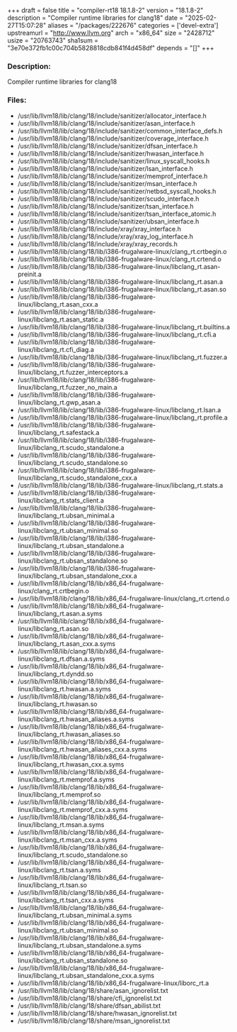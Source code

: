 +++
draft = false
title = "compiler-rt18 18.1.8-2"
version = "18.1.8-2"
description = "Compiler runtime libraries for clang18"
date = "2025-02-27T15:07:28"
aliases = "/packages/222676"
categories = ['devel-extra']
upstreamurl = "http://www.llvm.org"
arch = "x86_64"
size = "2428712"
usize = "20763743"
sha1sum = "3e70e372fb1c00c704b5828818cdb841f4d458df"
depends = "[]"
+++
### Description: 
Compiler runtime libraries for clang18

### Files: 
* /usr/lib/llvm18/lib/clang/18/include/sanitizer/allocator_interface.h
* /usr/lib/llvm18/lib/clang/18/include/sanitizer/asan_interface.h
* /usr/lib/llvm18/lib/clang/18/include/sanitizer/common_interface_defs.h
* /usr/lib/llvm18/lib/clang/18/include/sanitizer/coverage_interface.h
* /usr/lib/llvm18/lib/clang/18/include/sanitizer/dfsan_interface.h
* /usr/lib/llvm18/lib/clang/18/include/sanitizer/hwasan_interface.h
* /usr/lib/llvm18/lib/clang/18/include/sanitizer/linux_syscall_hooks.h
* /usr/lib/llvm18/lib/clang/18/include/sanitizer/lsan_interface.h
* /usr/lib/llvm18/lib/clang/18/include/sanitizer/memprof_interface.h
* /usr/lib/llvm18/lib/clang/18/include/sanitizer/msan_interface.h
* /usr/lib/llvm18/lib/clang/18/include/sanitizer/netbsd_syscall_hooks.h
* /usr/lib/llvm18/lib/clang/18/include/sanitizer/scudo_interface.h
* /usr/lib/llvm18/lib/clang/18/include/sanitizer/tsan_interface.h
* /usr/lib/llvm18/lib/clang/18/include/sanitizer/tsan_interface_atomic.h
* /usr/lib/llvm18/lib/clang/18/include/sanitizer/ubsan_interface.h
* /usr/lib/llvm18/lib/clang/18/include/xray/xray_interface.h
* /usr/lib/llvm18/lib/clang/18/include/xray/xray_log_interface.h
* /usr/lib/llvm18/lib/clang/18/include/xray/xray_records.h
* /usr/lib/llvm18/lib/clang/18/lib/i386-frugalware-linux/clang_rt.crtbegin.o
* /usr/lib/llvm18/lib/clang/18/lib/i386-frugalware-linux/clang_rt.crtend.o
* /usr/lib/llvm18/lib/clang/18/lib/i386-frugalware-linux/libclang_rt.asan-preinit.a
* /usr/lib/llvm18/lib/clang/18/lib/i386-frugalware-linux/libclang_rt.asan.a
* /usr/lib/llvm18/lib/clang/18/lib/i386-frugalware-linux/libclang_rt.asan.so
* /usr/lib/llvm18/lib/clang/18/lib/i386-frugalware-linux/libclang_rt.asan_cxx.a
* /usr/lib/llvm18/lib/clang/18/lib/i386-frugalware-linux/libclang_rt.asan_static.a
* /usr/lib/llvm18/lib/clang/18/lib/i386-frugalware-linux/libclang_rt.builtins.a
* /usr/lib/llvm18/lib/clang/18/lib/i386-frugalware-linux/libclang_rt.cfi.a
* /usr/lib/llvm18/lib/clang/18/lib/i386-frugalware-linux/libclang_rt.cfi_diag.a
* /usr/lib/llvm18/lib/clang/18/lib/i386-frugalware-linux/libclang_rt.fuzzer.a
* /usr/lib/llvm18/lib/clang/18/lib/i386-frugalware-linux/libclang_rt.fuzzer_interceptors.a
* /usr/lib/llvm18/lib/clang/18/lib/i386-frugalware-linux/libclang_rt.fuzzer_no_main.a
* /usr/lib/llvm18/lib/clang/18/lib/i386-frugalware-linux/libclang_rt.gwp_asan.a
* /usr/lib/llvm18/lib/clang/18/lib/i386-frugalware-linux/libclang_rt.lsan.a
* /usr/lib/llvm18/lib/clang/18/lib/i386-frugalware-linux/libclang_rt.profile.a
* /usr/lib/llvm18/lib/clang/18/lib/i386-frugalware-linux/libclang_rt.safestack.a
* /usr/lib/llvm18/lib/clang/18/lib/i386-frugalware-linux/libclang_rt.scudo_standalone.a
* /usr/lib/llvm18/lib/clang/18/lib/i386-frugalware-linux/libclang_rt.scudo_standalone.so
* /usr/lib/llvm18/lib/clang/18/lib/i386-frugalware-linux/libclang_rt.scudo_standalone_cxx.a
* /usr/lib/llvm18/lib/clang/18/lib/i386-frugalware-linux/libclang_rt.stats.a
* /usr/lib/llvm18/lib/clang/18/lib/i386-frugalware-linux/libclang_rt.stats_client.a
* /usr/lib/llvm18/lib/clang/18/lib/i386-frugalware-linux/libclang_rt.ubsan_minimal.a
* /usr/lib/llvm18/lib/clang/18/lib/i386-frugalware-linux/libclang_rt.ubsan_minimal.so
* /usr/lib/llvm18/lib/clang/18/lib/i386-frugalware-linux/libclang_rt.ubsan_standalone.a
* /usr/lib/llvm18/lib/clang/18/lib/i386-frugalware-linux/libclang_rt.ubsan_standalone.so
* /usr/lib/llvm18/lib/clang/18/lib/i386-frugalware-linux/libclang_rt.ubsan_standalone_cxx.a
* /usr/lib/llvm18/lib/clang/18/lib/x86_64-frugalware-linux/clang_rt.crtbegin.o
* /usr/lib/llvm18/lib/clang/18/lib/x86_64-frugalware-linux/clang_rt.crtend.o
* /usr/lib/llvm18/lib/clang/18/lib/x86_64-frugalware-linux/libclang_rt.asan.a.syms
* /usr/lib/llvm18/lib/clang/18/lib/x86_64-frugalware-linux/libclang_rt.asan.so
* /usr/lib/llvm18/lib/clang/18/lib/x86_64-frugalware-linux/libclang_rt.asan_cxx.a.syms
* /usr/lib/llvm18/lib/clang/18/lib/x86_64-frugalware-linux/libclang_rt.dfsan.a.syms
* /usr/lib/llvm18/lib/clang/18/lib/x86_64-frugalware-linux/libclang_rt.dyndd.so
* /usr/lib/llvm18/lib/clang/18/lib/x86_64-frugalware-linux/libclang_rt.hwasan.a.syms
* /usr/lib/llvm18/lib/clang/18/lib/x86_64-frugalware-linux/libclang_rt.hwasan.so
* /usr/lib/llvm18/lib/clang/18/lib/x86_64-frugalware-linux/libclang_rt.hwasan_aliases.a.syms
* /usr/lib/llvm18/lib/clang/18/lib/x86_64-frugalware-linux/libclang_rt.hwasan_aliases.so
* /usr/lib/llvm18/lib/clang/18/lib/x86_64-frugalware-linux/libclang_rt.hwasan_aliases_cxx.a.syms
* /usr/lib/llvm18/lib/clang/18/lib/x86_64-frugalware-linux/libclang_rt.hwasan_cxx.a.syms
* /usr/lib/llvm18/lib/clang/18/lib/x86_64-frugalware-linux/libclang_rt.memprof.a.syms
* /usr/lib/llvm18/lib/clang/18/lib/x86_64-frugalware-linux/libclang_rt.memprof.so
* /usr/lib/llvm18/lib/clang/18/lib/x86_64-frugalware-linux/libclang_rt.memprof_cxx.a.syms
* /usr/lib/llvm18/lib/clang/18/lib/x86_64-frugalware-linux/libclang_rt.msan.a.syms
* /usr/lib/llvm18/lib/clang/18/lib/x86_64-frugalware-linux/libclang_rt.msan_cxx.a.syms
* /usr/lib/llvm18/lib/clang/18/lib/x86_64-frugalware-linux/libclang_rt.scudo_standalone.so
* /usr/lib/llvm18/lib/clang/18/lib/x86_64-frugalware-linux/libclang_rt.tsan.a.syms
* /usr/lib/llvm18/lib/clang/18/lib/x86_64-frugalware-linux/libclang_rt.tsan.so
* /usr/lib/llvm18/lib/clang/18/lib/x86_64-frugalware-linux/libclang_rt.tsan_cxx.a.syms
* /usr/lib/llvm18/lib/clang/18/lib/x86_64-frugalware-linux/libclang_rt.ubsan_minimal.a.syms
* /usr/lib/llvm18/lib/clang/18/lib/x86_64-frugalware-linux/libclang_rt.ubsan_minimal.so
* /usr/lib/llvm18/lib/clang/18/lib/x86_64-frugalware-linux/libclang_rt.ubsan_standalone.a.syms
* /usr/lib/llvm18/lib/clang/18/lib/x86_64-frugalware-linux/libclang_rt.ubsan_standalone.so
* /usr/lib/llvm18/lib/clang/18/lib/x86_64-frugalware-linux/libclang_rt.ubsan_standalone_cxx.a.syms
* /usr/lib/llvm18/lib/clang/18/lib/x86_64-frugalware-linux/liborc_rt.a
* /usr/lib/llvm18/lib/clang/18/share/asan_ignorelist.txt
* /usr/lib/llvm18/lib/clang/18/share/cfi_ignorelist.txt
* /usr/lib/llvm18/lib/clang/18/share/dfsan_abilist.txt
* /usr/lib/llvm18/lib/clang/18/share/hwasan_ignorelist.txt
* /usr/lib/llvm18/lib/clang/18/share/msan_ignorelist.txt
